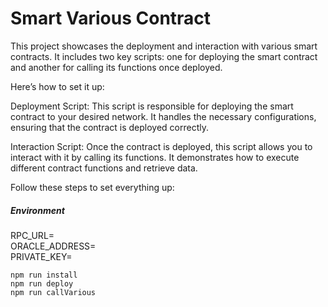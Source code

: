 # Smart Various Contract

This project showcases the deployment and interaction with various smart contracts. It includes two key scripts: one for deploying the smart contract and another for calling its functions once deployed.

Here’s how to set it up:

Deployment Script: This script is responsible for deploying the smart contract to your desired network. It handles the necessary configurations, ensuring that the contract is deployed correctly.

Interaction Script: Once the contract is deployed, this script allows you to interact with it by calling its functions. It demonstrates how to execute different contract functions and retrieve data.

Follow these steps to set everything up:

##### Environment  
  
RPC_URL=  
ORACLE_ADDRESS=  
PRIVATE_KEY=  
  
```shell
npm run install
npm run deploy
npm run callVarious
```
